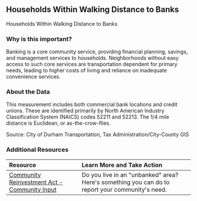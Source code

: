 ## Households Within Walking Distance to Banks
Households Within Walking Distance to Banks

### Why is this important?
Banking is a core community service, providing financial planning, savings, and management services to households. Neighborhoods without easy access to such core services are transportation dependent for primary needs, leading to higher costs of living and reliance on inadequate convenience services.

### About the Data
This measurement includes both commercial bank locations and credit unions. These are identified primarily by North American Industry Classification System (NAICS) codes 52211 and 52213. The 1/4 mile distance is Euclidean, or as-the-crow-flies.

Source: City of Durham Transportation, Tax Administration/City-County GIS

### Additional Resources

|Resource | Learn More and Take Action | 
|:--- | :--- |
|[Community Reinvestment Act - Community Input](http://www.federalreserve.gov/communitydev/cra_about.htm) | Do you live in an "unbanked" area? Here's something you can do to report your community's need. 
